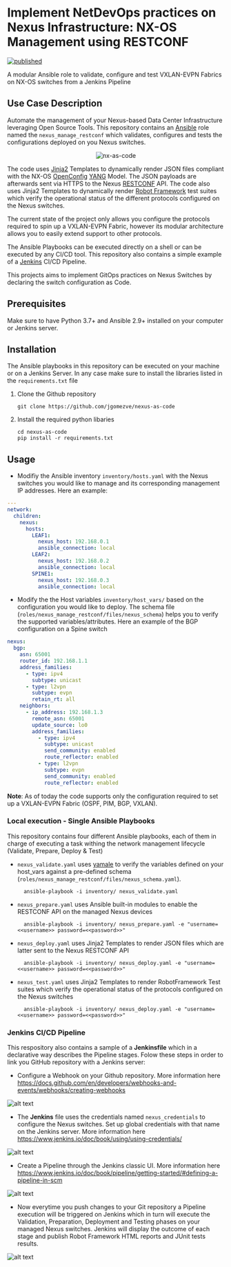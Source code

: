 Implement NetDevOps practices on Nexus Infrastructure:  NX-OS Management using RESTCONF
=====================================================================================
[![published](https://static.production.devnetcloud.com/codeexchange/assets/images/devnet-published.svg)](https://developer.cisco.com/codeexchange/github/repo/netascode/nx-as-code)

A modular Ansible role to validate, configure and test VXLAN-EVPN Fabrics on NX-OS switches from a Jenkins Pipeline

## Use Case Description

Automate the management of your Nexus-based Data Center Infrastructure leveraging Open Source Tools. This repository contains an [Ansible](https://www.ansible.com/) role named the `nexus_manage_restconf` which validates, configures and tests the configurations deployed on you Nexus switches.

<p align="center">
<img src="images/netdevops.png" border="0" alt="nx-as-code">
<br/>

The code uses [Jinja2](https://jinja.palletsprojects.com/en/3.0.x/) Templates to dynamically render JSON files compliant with the NX-OS [OpenConfig](https://www.openconfig.net/) [YANG](https://github.com/YangModels/yang/tree/master/vendor/cisco/nx) Model. The JSON payloads are afterwards sent via HTTPS to the Nexus [RESTCONF](https://datatracker.ietf.org/doc/html/rfc8040) API. The code also uses Jinja2 Templates to dynamically render [Robot Framework](https://robotframework.org/) test suites which verify the operational status of the different protocols configured on the Nexus switches.

The current state of the project only allows you configure the protocols required to spin up a VXLAN-EVPN Fabric, however its modular architecture allows you to easily extend support to other protocols.

The Ansible Playbooks can be executed directly on a shell or can be executed by any CI/CD tool. This repository also contains a simple example of a [Jenkins](https://www.jenkins.io/) CI/CD Pipeline. 

This projects aims to implement GitOps practices on Nexus Switches by declaring the switch configuration as Code.

## Prerequisites 

Make sure to have Python 3.7+ and Ansible 2.9+ installed on your computer or Jenkins server.

## Installation

The Ansible playbooks in this repository can be executed on your machine or on a Jenkins Server. In any case make sure to install the libraries listed in the `requirements.txt` file

 1. Clone the Github repository

        git clone https://github.com/jgomezve/nexus-as-code

 2. Install the required python libaries

        cd nexus-as-code       
        pip install -r requirements.txt

## Usage 

* Modifiy the Ansible inventory `inventory/hosts.yaml` with the Nexus switches you would like to manage and its corresponding management IP addresses. Here an example:

```yaml
---
network:
  children:
    nexus:
      hosts:
        LEAF1:
          nexus_host: 192.168.0.1
          ansible_connection: local
        LEAF2:
          nexus_host: 192.168.0.2
          ansible_connection: local
        SPINE1:
          nexus_host: 192.168.0.3
          ansible_connection: local
```

* Modify the the Host variables `inventory/host_vars/` based on the configuration you would like to deploy. The schema file (`roles/nexus_manage_restconf/files/nexus_schema`) helps you to verify the supported variables/attributes. Here an example of the BGP configuration on a Spine switch

```yaml
nexus:
  bgp:
    asn: 65001
    router_id: 192.168.1.1
    address_families:
      - type: ipv4
        subtype: unicast
      - type: l2vpn
        subtype: evpn
        retain_rt: all
    neighbors:
      - ip_address: 192.168.1.3
        remote_asn: 65001
        update_source: lo0
        address_families:
          - type: ipv4
            subtype: unicast
            send_community: enabled
            route_reflector: enabled
          - type: l2vpn
            subtype: evpn
            send_community: enabled
            route_reflector: enabled
```
**Note**: As of today the code supports only the configuration required to set up a VXLAN-EVPN Fabric (OSPF, PIM, BGP, VXLAN). 

### Local execution - Single Ansible Playbooks

This repository contains four different Ansible playbooks, each of them in charge of executing a task withing the network management lifecycle (Validate, Prepare, Deploy & Test)


* `nexus_validate.yaml` uses [yamale](https://github.com/23andMe/Yamale) to verify the variables defined on your host_vars against a pre-defined schema (`roles/nexus_manage_restconf/files/nexus_schema.yaml`).

        ansible-playbook -i inventory/ nexus_validate.yaml 

* `nexus_prepare.yaml` uses Ansible built-in modules to enable the RESTCONF API on the managed Nexus devices

        ansible-playbook -i inventory/ nexus_prepare.yaml -e "username=<<username>> password=<<password>>"

* `nexus_deploy.yaml` uses Jinja2 Templates to render JSON files which are latter sent to the Nexus RESTCONF API

        ansible-playbook -i inventory/ nexus_deploy.yaml -e "username=<<username>> password=<<password>>"

* `nexus_test.yaml` uses Jinja2 Templates to render RobotFramework Test suites which verify the operational status of the protocols configured on the Nexus switches

        ansible-playbook -i inventory/ nexus_deploy.yaml -e "username=<<username>> password=<<password>>"

### Jenkins CI/CD Pipeline

This respository also contains a sample of a __Jenkinsfile__ which in a declarative way describes the Pipeline stages. Folow these steps in order to link you GitHub repository with a Jenkins server:   

* Configure a Webhook on your Github repository. More information here https://docs.github.com/en/developers/webhooks-and-events/webhooks/creating-webhooks

![alt text](images/webhook.png?raw=true)

* The __Jenkins__ file uses the credentials named `nexus_credentials` to configure the Nexus switches. Set up global credentials with that name on the Jenkins server. More information here https://www.jenkins.io/doc/book/using/using-credentials/

![alt text](images/credentials.png?raw=true)

* Create a Pipeline through the Jenkins classic UI. More information here https://www.jenkins.io/doc/book/pipeline/getting-started/#defining-a-pipeline-in-scm

![alt text](images/pipeline_creation_jenkins.png?raw=true)

* Now everytime you push changes to your Git repository a Pipeline execution will be triggered on Jenkins which in turn will execute the Validation, Preparation, Deployment and Testing phases on your managed Nexus switches. Jenkins will display the outcome of each stage and  publish Robot Framework HTML reports and JUnit tests results.

![alt text](images/jenkins_status.png?raw=true)
